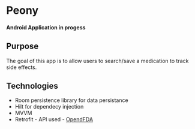 # Peony
#### Android Application in progess
## Purpose
The goal of this app is to allow users to search/save a medication to track side effects. 

## Technologies
- Room persistence library for data persistance
- Hilt for dependecy injection
- MVVM
- Retrofit - API used - [OpendFDA](https://open.fda.gov/apis/)
